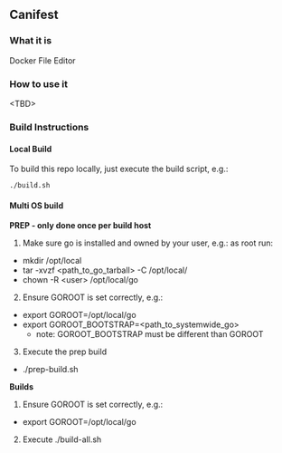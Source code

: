 ## Canifest

### What it is
Docker File Editor


### How to use it
\<TBD\>


### Build Instructions
#### Local Build
To build this repo locally, just execute the build script, e.g.:
```
./build.sh
```

#### Multi OS build
**PREP - only done once per build host**

1. Make sure go is installed and owned by your user, e.g.: as root run:
  - mkdir /opt/local
  - tar -xvzf \<path_to_go_tarball\> -C /opt/local/
  - chown -R \<user\> /opt/local/go

2. Ensure GOROOT is set correctly, e.g.:
  - export GOROOT=/opt/local/go
  - export GOROOT_BOOTSTRAP=\<path_to_systemwide_go\>
    - note: GOROOT_BOOTSTRAP must be different than GOROOT 

3. Execute the prep build
  - ./prep-build.sh 

**Builds**

1. Ensure GOROOT is set correctly, e.g.:
  - export GOROOT=/opt/local/go
2. Execute ./build-all.sh
